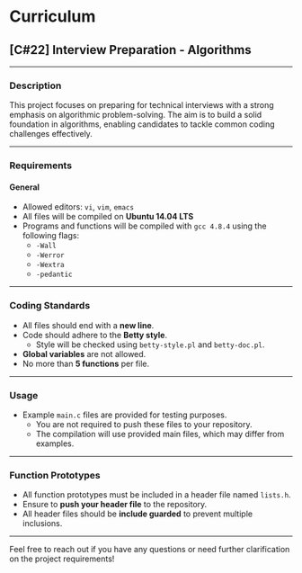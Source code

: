 # Curriculum
## [C#22] Interview Preparation - Algorithms

---

### Description
This project focuses on preparing for technical interviews with a strong emphasis on algorithmic problem-solving. The aim is to build a solid foundation in algorithms, enabling candidates to tackle common coding challenges effectively.

---

### Requirements
#### General
- Allowed editors: `vi`, `vim`, `emacs`
- All files will be compiled on **Ubuntu 14.04 LTS**
- Programs and functions will be compiled with `gcc 4.8.4` using the following flags:
  - `-Wall`
  - `-Werror`
  - `-Wextra`
  - `-pedantic`

---

### Coding Standards
- All files should end with a **new line**.
- Code should adhere to the **Betty style**. 
  - Style will be checked using `betty-style.pl` and `betty-doc.pl`.
- **Global variables** are not allowed.
- No more than **5 functions** per file.

---

### Usage
- Example `main.c` files are provided for testing purposes. 
  - You are not required to push these files to your repository.
  - The compilation will use provided main files, which may differ from examples.
  
---

### Function Prototypes
- All function prototypes must be included in a header file named `lists.h`.
- Ensure to **push your header file** to the repository.
- All header files should be **include guarded** to prevent multiple inclusions.

---

Feel free to reach out if you have any questions or need further clarification on the project requirements!
